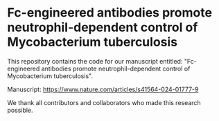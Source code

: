 # Fc-engineered antibodies promote neutrophil-dependent control of Mycobacterium tuberculosis







This repository contains the code for our manuscript entitled: "Fc-engineered antibodies promote neutrophil-dependent control of Mycobacterium tuberculosis".




Manuscript:
https://www.nature.com/articles/s41564-024-01777-9 




We thank all contributors and collaborators who made this research possible.
